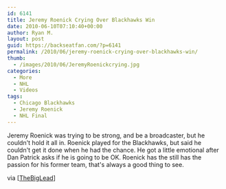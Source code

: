 ```yaml
---
id: 6141
title: Jeremy Roenick Crying Over Blackhawks Win
date: 2010-06-10T07:10:40+00:00
author: Ryan M.
layout: post
guid: https://backseatfan.com/?p=6141
permalink: /2010/06/jeremy-roenick-crying-over-blackhawks-win/
thumb:
  - /images/2010/06/JeremyRoenickcrying.jpg
categories:
  - More
  - NHL
  - Videos
tags:
  - Chicago Blackhawks
  - Jeremy Roenick
  - NHL Final
---
```


<div class="entry">
  <p>
  </p>

  <p>
    Jeremy Roenick was trying to be strong, and be a broadcaster, but he couldn't hold it all in. Roenick played for the Blackhawks, but said he couldn't get it done when he had the chance. He got a little emotional after Dan Patrick asks if he is going to be OK. Roenick has the still has the passion for his former team, that's always a good thing to see.
  </p>

  <p>
    via [<a href="https://www.thebiglead.com">TheBigLead</a>]
  </p>
</div>
